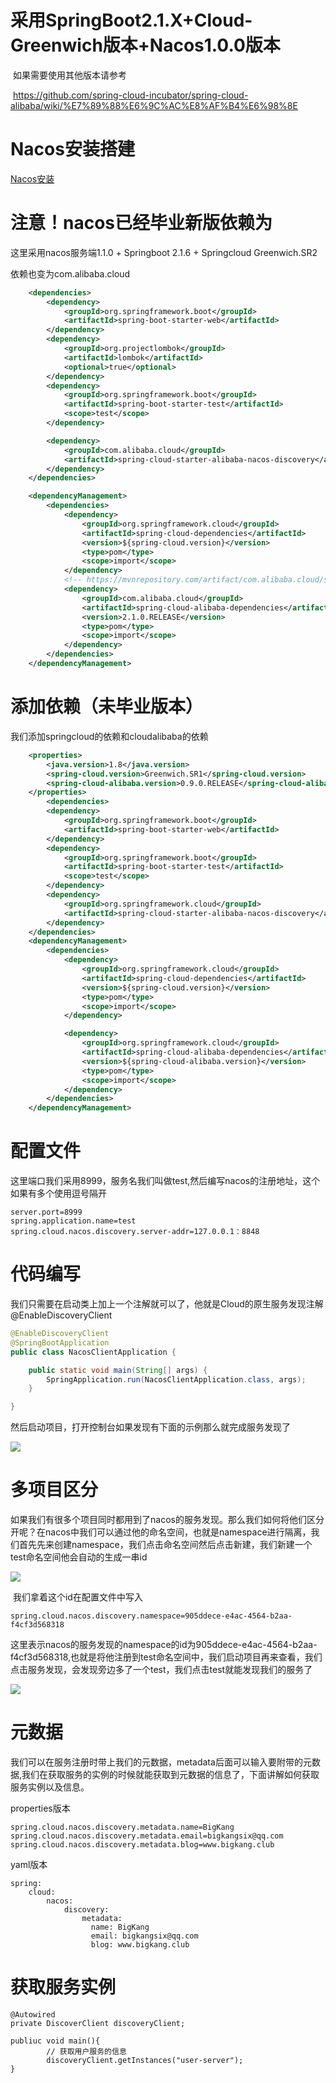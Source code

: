 # 采用SpringBoot2.1.X+Cloud-Greenwich版本+Nacos1.0.0版本

​	如果需要使用其他版本请参考

​	https://github.com/spring-cloud-incubator/spring-cloud-alibaba/wiki/%E7%89%88%E6%9C%AC%E8%AF%B4%E6%98%8E

# Nacos安装搭建

[Nacos安装](http://bigkang.club/articles/2019/08/26/1566809544493.html)

# 注意！nacos已经毕业新版依赖为

这里采用nacos服务端1.1.0   + Springboot 2.1.6 + Springcloud Greenwich.SR2

依赖也变为com.alibaba.cloud

```xml
    <dependencies>
        <dependency>
            <groupId>org.springframework.boot</groupId>
            <artifactId>spring-boot-starter-web</artifactId>
        </dependency>
        <dependency>
            <groupId>org.projectlombok</groupId>
            <artifactId>lombok</artifactId>
            <optional>true</optional>
        </dependency>
        <dependency>
            <groupId>org.springframework.boot</groupId>
            <artifactId>spring-boot-starter-test</artifactId>
            <scope>test</scope>
        </dependency>

        <dependency>
            <groupId>com.alibaba.cloud</groupId>
            <artifactId>spring-cloud-starter-alibaba-nacos-discovery</artifactId>
        </dependency>
    </dependencies>

    <dependencyManagement>
        <dependencies>
            <dependency>
                <groupId>org.springframework.cloud</groupId>
                <artifactId>spring-cloud-dependencies</artifactId>
                <version>${spring-cloud.version}</version>
                <type>pom</type>
                <scope>import</scope>
            </dependency>
            <!-- https://mvnrepository.com/artifact/com.alibaba.cloud/spring-cloud-alibaba-dependencies -->
            <dependency>
                <groupId>com.alibaba.cloud</groupId>
                <artifactId>spring-cloud-alibaba-dependencies</artifactId>
                <version>2.1.0.RELEASE</version>
                <type>pom</type>
                <scope>import</scope>
            </dependency>
        </dependencies>
    </dependencyManagement>
```



# 添加依赖（未毕业版本）

我们添加springcloud的依赖和cloudalibaba的依赖

```xml
    <properties>
        <java.version>1.8</java.version>
        <spring-cloud.version>Greenwich.SR1</spring-cloud.version>
        <spring-cloud-alibaba.version>0.9.0.RELEASE</spring-cloud-alibaba.version>
    </properties>
        <dependencies>
        <dependency>
            <groupId>org.springframework.boot</groupId>
            <artifactId>spring-boot-starter-web</artifactId>
        </dependency>
        <dependency>
            <groupId>org.springframework.boot</groupId>
            <artifactId>spring-boot-starter-test</artifactId>
            <scope>test</scope>
        </dependency>
        <dependency>
            <groupId>org.springframework.cloud</groupId>
            <artifactId>spring-cloud-starter-alibaba-nacos-discovery</artifactId>
        </dependency>
    </dependencies>
    <dependencyManagement>
        <dependencies>
            <dependency>
                <groupId>org.springframework.cloud</groupId>
                <artifactId>spring-cloud-dependencies</artifactId>
                <version>${spring-cloud.version}</version>
                <type>pom</type>
                <scope>import</scope>
            </dependency>

            <dependency>
                <groupId>org.springframework.cloud</groupId>
                <artifactId>spring-cloud-alibaba-dependencies</artifactId>
                <version>${spring-cloud-alibaba.version}</version>
                <type>pom</type>
                <scope>import</scope>
            </dependency>
        </dependencies>
    </dependencyManagement>
```

# 配置文件

这里端口我们采用8999，服务名我们叫做test,然后编写nacos的注册地址，这个如果有多个使用逗号隔开

```properties
server.port=8999
spring.application.name=test
spring.cloud.nacos.discovery.server-addr=127.0.0.1：8848
```

# 代码编写

我们只需要在启动类上加上一个注解就可以了，他就是Cloud的原生服务发现注解@EnableDiscoveryClient

```java
@EnableDiscoveryClient
@SpringBootApplication
public class NacosClientApplication {

    public static void main(String[] args) {
        SpringApplication.run(NacosClientApplication.class, args);
    }

}
```

然后启动项目，打开控制台如果发现有下面的示例那么就完成服务发现了

![](https://blog-kang.oss-cn-beijing.aliyuncs.com/UTOOLS1566811842538.png)

# 多项目区分

​		如果我们有很多个项目同时都用到了nacos的服务发现。那么我们如何将他们区分开呢？在nacos中我们可以通过他的命名空间，也就是namespace进行隔离，我们首先先来创建namespace，我们点击命名空间然后点击新建，我们新建一个test命名空间他会自动的生成一串id

![](https://blog-kang.oss-cn-beijing.aliyuncs.com/UTOOLS1566811860320.png)



​	我们拿着这个id在配置文件中写入

```properties
spring.cloud.nacos.discovery.namespace=905ddece-e4ac-4564-b2aa-f4cf3d568318
```

这里表示nacos的服务发现的namespace的id为905ddece-e4ac-4564-b2aa-f4cf3d568318,也就是将他注册到test命名空间中，我们启动项目再来查看，我们点击服务发现，会发现旁边多了一个test，我们点击test就能发现我们的服务了

![](https://blog-kang.oss-cn-beijing.aliyuncs.com/UTOOLS1566811887709.png)

# 元数据

​				我们可以在服务注册时带上我们的元数据，metadata后面可以输入要附带的元数据,我们在获取服务的实例的时候就能获取到元数据的信息了，下面讲解如何获取服务实例以及信息。

properties版本

```
spring.cloud.nacos.discovery.metadata.name=BigKang
spring.cloud.nacos.discovery.metadata.email=bigkangsix@qq.com
spring.cloud.nacos.discovery.metadata.blog=www.bigkang.club
```

yaml版本

```
spring:
    cloud:
        nacos:
            discovery:
                metadata:
                  name: BigKang
                  email: bigkangsix@qq.com
                  blog: www.bigkang.club
```



# 获取服务实例

```
@Autowired
private DiscoverClient discoveryClient;

publiuc void main(){
		// 获取用户服务的信息
		discoveryClient.getInstances("user-server");
}
```

